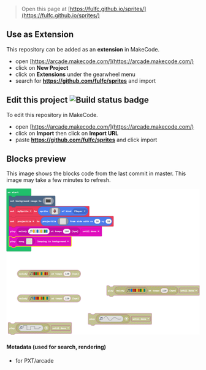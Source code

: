  


> Open this page at [https://fulfc.github.io/sprites/](https://fulfc.github.io/sprites/)

## Use as Extension

This repository can be added as an **extension** in MakeCode.

* open [https://arcade.makecode.com/](https://arcade.makecode.com/)
* click on **New Project**
* click on **Extensions** under the gearwheel menu
* search for **https://github.com/fulfc/sprites** and import

## Edit this project ![Build status badge](https://github.com/fulfc/sprites/workflows/MakeCode/badge.svg)

To edit this repository in MakeCode.

* open [https://arcade.makecode.com/](https://arcade.makecode.com/)
* click on **Import** then click on **Import URL**
* paste **https://github.com/fulfc/sprites** and click import

## Blocks preview

This image shows the blocks code from the last commit in master.
This image may take a few minutes to refresh.

![A rendered view of the blocks](https://github.com/fulfc/sprites/raw/master/.github/makecode/blocks.png)

#### Metadata (used for search, rendering)

* for PXT/arcade
<script src="https://makecode.com/gh-pages-embed.js"></script><script>makeCodeRender("{{ site.makecode.home_url }}", "{{ site.github.owner_name }}/{{ site.github.repository_name }}");</script>
